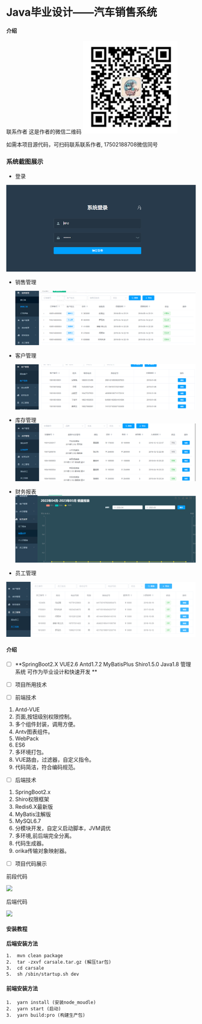 # Java毕业设计——汽车销售系统  

#### 介绍

联系作者
这是作者的微信二维码
![输入图片说明](12.png)


如需本项目源代码，可扫码联系联系作者,
17502188708微信同号

 

### 系统截图展示


 - 登录 

  ![输入图片说明](0.png)

- 销售管理

  ![输入图片说明](1.png)

- 客户管理

  ![输入图片说明](2.png)

- 库存管理
![输入图片说明](3.png)

- 财务报表
![输入图片说明](4.png)

  

- 员工管理

![输入图片说明](5.png)



####  介绍

- [ ] **SpringBoot2.X VUE2.6 Antd1.7.2 MyBatisPlus Shiro1.5.0 Java1.8 管理系统  可作为毕业设计和快速开发 **

- [ ] 项目所用技术

- [ ]  前端技术

  1. Antd-VUE
  2. 页面,按钮级别权限控制。
  3. 多个组件封装，调用方便。
  4. Antv图表组件。
  5. WebPack
  6. ES6
  7. 多环境打包。
  8. VUE路由，过滤器，自定义指令。
  9. 代码简洁，符合编码规范。

- [ ]  后端技术

  1. SpringBoot2.x
  2. Shiro权限框架
  3. Redis6.X最新版
  4. MyBatis注解版
  5. MySQL6.7
  6. 分模块开发，自定义启动脚本，JVM调优
  7. 多环境,前后端完全分离。
  8. 代码生成器。
  9. orika传输对象映射器。

- [ ]   项目代码展示

   前段代码

  ![](C:\Users\Henry\Desktop\fsdownload\6.png)

  后端代码

  ![](C:\Users\Henry\Desktop\fsdownload\7.png)

#### 

####  安装教程

 **后端安装方法**

```
1.  mvn clean package
2.  tar -zxvf carsale.tar.gz (解压tar包)
3.  cd carsale
5.  sh /sbin/startup.sh dev
```

####  前端安装方法

```
1.  yarn install (安装node_moudle)
2.  yarn start (启动)
3.  yarn build:pro (构建生产包)
```



